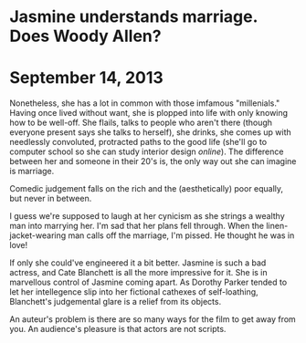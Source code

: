 # Jasmine understands marriage. Does Woody Allen?
# September 14, 2013

Nonetheless, she has a lot in common with those imfamous "millenials." Having once lived without want, she is plopped into life with only knowing how to be well-off. She flails, talks to people who aren't there (though everyone present says she talks to herself), she drinks, she comes up with needlessly convoluted, protracted paths to the good life (she'll go to computer school so she can study interior design *online*). The difference between her and someone in their 20's is, the only way out she can imagine is marriage.

Comedic judgement falls on the rich and the (aesthetically) poor equally, but never in between.

I guess we're supposed to laugh at her cynicism as she strings a wealthy man into marrying her. I'm sad that her plans fell through. When the linen-jacket-wearing man calls off the marriage, I'm pissed. He thought he was in love!

If only she could've engineered it a bit better. Jasmine is such a bad actress, and Cate Blanchett is all the more impressive for it. She is in marvellous control of Jasmine coming apart. As Dorothy Parker tended to let her intellegence slip into her fictional cathexes of self-loathing, Blanchett's judgemental glare is a relief from its objects.

An auteur's problem is there are so many ways for the film to get away from you. An audience's pleasure is that actors are not scripts.